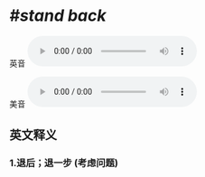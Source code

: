 # ***\#stand back*** 
英音
<audio src="./media/stand back1_AAC.aac" controls="controls"></audio>

美音
<audio src="./media/stand back2_AAC.aac" controls="controls"></audio>



  

英文释义
---
### 1.**退后；退一步 (考虑问题)**  


